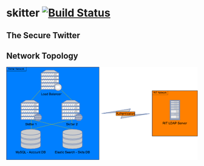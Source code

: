 # skitter [![Build Status](https://travis-ci.org/Cictrone/skitter.svg?branch=master)](https://travis-ci.org/Cictrone/skitter)
The Secure Twitter
----------
## Network Topology
![alt text](https://github.com/Cictrone/skitter/blob/master/Network%20Topology.png "Network Topology")
